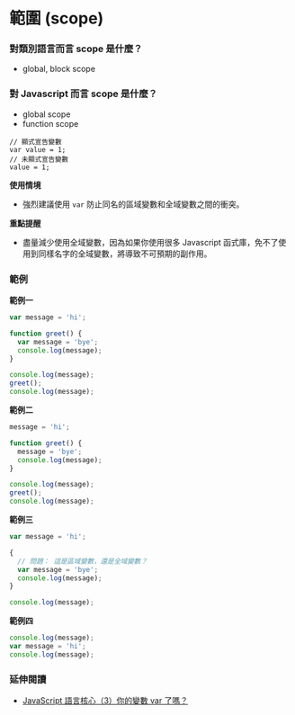 # 範圍 (scope)

### 對類別語言而言 scope 是什麼？

* global, block scope

### 對 Javascript 而言 scope 是什麼？

* global scope
* function scope

```
// 顯式宣告變數
var value = 1;
// 未顯式宣告變數
value = 1;
```

**使用情境**

* 強烈建議使用 `var` 防止同名的區域變數和全域變數之間的衝突。

**重點提醒**

* 盡量減少使用全域變數，因為如果你使用很多 Javascript 函式庫，免不了使用到同樣名字的全域變數，將導致不可預期的副作用。

### 範例

**範例一**

```js
var message = 'hi';

function greet() {
  var message = 'bye';
  console.log(message);
}

console.log(message);
greet();
console.log(message);
```
<!-- hi, bye, hi -->

**範例二**

```js
message = 'hi';

function greet() {
  message = 'bye';
  console.log(message);
}

console.log(message);
greet();
console.log(message);
```
<!-- hi, bye, bye -->

**範例三**

```js
var message = 'hi';

{
  // 問題： 這是區域變數，還是全域變數？
  var message = 'bye';
  console.log(message);
}

console.log(message);
```
<!-- bye, bye -->

**範例四**

```js
console.log(message);
var message = 'hi';
console.log(message);
```

<!-- undefined, hi -->

<!-- 
只有包在 function 裡面，並且有用 var 來宣告的才算是區域變數。
-->

### 延伸閱讀

* [JavaScript 語言核心（3）你的變數 var 了嗎？](http://www.codedata.com.tw/javascript/essential-javascript-variable/)
